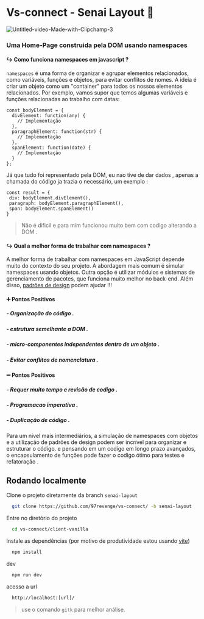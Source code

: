# Vs-connect - Senai Layout 🚀

![Untitled-video-Made-with-Clipchamp-_3_](https://github.com/97revenge/vs-connect/assets/80254945/a7e1cdef-7e1c-4afb-8f8b-a4f6d50c1465)

### Uma Home-Page construida pela DOM usando namespaces 

####  ↪ Como funciona namespaces em javascript ? 
`namespaces` é uma forma de  organizar e agrupar elementos relacionados, como variáveis, funções e objetos, para evitar conflitos de nomes.
A ideia é criar um objeto como um "container" para todos os nossos elementos relacionados. Por exemplo, vamos supor que temos algumas variáveis e funções relacionadas ao trabalho com datas:

````
const bodyElement = {
  divElement: function(any) {
    // Implementação 
  },
  paragraphElement: function(str) {
    // Implementação 
  },
  spanElement: function(date) {
    // Implementação 
  }
};
````

Já que tudo foi representado pela DOM, eu nao tive de dar dados , apenas a chamada do código ja trazia o necessário, um exemplo : 

````
const result = {
 div: bodyElement.divElement(), 
 paragraph: bodyElement.paragraphElement(),
 span: bodyElement.spanElement() 
}
````

 > Não é dificil e para mim funcionou muito bem com codigo alterando a DOM . 

 #### ↪ Qual a melhor forma de trabalhar com namespaces  ? 
A melhor forma de trabalhar com namespaces em JavaScript depende muito do contexto do seu projeto. A abordagem mais comum é simular namespaces usando objetos. Outra opção é utilizar módulos e sistemas de gerenciamento de pacotes, que funciona muito melhor no back-end. Além disso, [padrões de design](https://google.github.io/styleguide/jsguide.html#formatting-block-indentation) podem ajudar !!!

 #### ➕ Pontos Positivos  
##### - Organização do código . 
##### - estrutura semelhante a DOM . 
##### - micro-componentes independentes dentro de um objeto . 
##### - Evitar conflitos de nomenclatura . 

 #### ➖ Pontos Positivos 
##### - Requer muito tempo e revisão de codigo . 
##### - Programacao imperativa . 
##### - Duplicação de código . 
 
Para um nivel mais intermediários, a simulação de namespaces com objetos e a utilização de padrões de design podem ser incrível para organizar e estruturar o código. e pensando em um codigo em longo prazo avançados, o encapsulamento de funções pode fazer o codigo ótimo para testes e refatoração .

## Rodando localmente

Clone o projeto diretamente da branch `senai-layout`

```bash
  git clone https://github.com/97revenge/vs-connect/ -b senai-layout
```

Entre no diretório do projeto

```bash
  cd vs-connect/client-vanilla
```

Instale as dependências (por motivo de produtividade estou usando [vite](https://vitejs.dev/guide/))

```bash
  npm install
```

dev

```bash
  npm run dev
```

acesso a url 
```bash
  http://localhost:[url]/ 
```
 

> use o comando `gitk` para melhor análise. 
